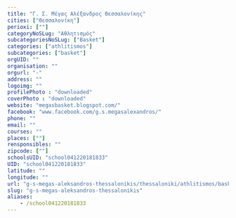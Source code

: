 ```yaml
---
title: "Γ. Σ. Μέγας Αλέξανδρος Θεσσαλονίκης"
cities: ["Θεσσαλονίκη"]
perioxi: [""]
categoryNoSLug: "Αθλητισμός"
subcategoriesNoSLug: ["Basket"]
categories: ["athlitismos"]
subcategories: ["basket"]
orgUID: ""
organisation: ""
orgurl: "-"
address: ""
logoimg: ""
profilePhoto : "downloaded"
coverPhoto : "downloaded"
website: "megasbasket.blogspot.com/"
facebook: "www.facebook.com/g.s.megasalexandros/"
phone: ""
email: ""
courses: ""
places: [""]
rensponsibles: ""
zipcode: [""]
schoolsUID: "school041220181833"
UID: "school041220181833"
latitude: ""
longitude: ""
url: "g-s-megas-aleksandros-thessalonikis/thessaloniki/athlitismos/basket"
slug: "g-s-megas-aleksandros-thessalonikis"
aliases:
    - /school041220181833
---
```






